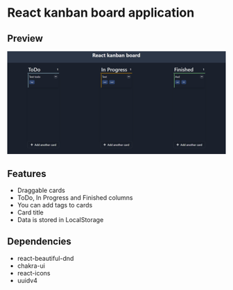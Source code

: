 # React kanban board application

## Preview
![preview](img.png)

## Features
- Draggable cards
- ToDo, In Progress and Finished columns
- You can add tags to cards
- Card title
- Data is stored in LocalStorage

## Dependencies
- react-beautiful-dnd
- chakra-ui
- react-icons
- uuidv4